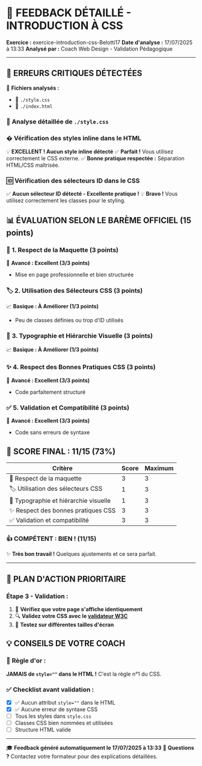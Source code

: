 # 🎯 **FEEDBACK DÉTAILLÉ - INTRODUCTION À CSS**

**Exercice :** exercice-introduction-css-Belotti17
**Date d'analyse :** 17/07/2025 à 13:33
**Analysé par :** Coach Web Design - Validation Pédagogique

---

## 🚨 **ERREURS CRITIQUES DÉTECTÉES**

📁 **Fichiers analysés :**
- 🎨 `./style.css`
- 📄 `./index.html`

### 📄 **Analyse détaillée de `./style.css`**

### � **Vérification des styles inline dans le HTML**

💡 **EXCELLENT ! Aucun style inline détecté**
✅ **Parfait !** Vous utilisez correctement le CSS externe.
✅ **Bonne pratique respectée :** Séparation HTML/CSS maîtrisée.

### 🆔 **Vérification des sélecteurs ID dans le CSS**

✅ **Aucun sélecteur ID détecté - Excellente pratique !**
💡 **Bravo !** Vous utilisez correctement les classes pour le styling.

## 📊 **ÉVALUATION SELON LE BARÈME OFFICIEL (15 points)**

### 🎨 **1. Respect de la Maquette** (3 points)
🌟 **Avancé : Excellent (3/3 points)**
- Mise en page professionnelle et bien structurée

### 🏷️ **2. Utilisation des Sélecteurs CSS** (3 points)
📈 **Basique : À Améliorer (1/3 points)**
- Peu de classes définies ou trop d'ID utilisés

### 📝 **3. Typographie et Hiérarchie Visuelle** (3 points)
📈 **Basique : À Améliorer (1/3 points)**

### ✨ **4. Respect des Bonnes Pratiques CSS** (3 points)
🌟 **Avancé : Excellent (3/3 points)**
- Code parfaitement structuré

### ✅ **5. Validation et Compatibilité** (3 points)
🌟 **Avancé : Excellent (3/3 points)**
- Code sans erreurs de syntaxe

## 🎯 **SCORE FINAL : 11/15 (73%)**

| Critère | Score | Maximum |
|---------|-------|---------|
| 🎨 Respect de la maquette | 3 | 3 |
| 🏷️ Utilisation des sélecteurs CSS | 1 | 3 |
| 📝 Typographie et hiérarchie visuelle | 1 | 3 |
| ✨ Respect des bonnes pratiques CSS | 3 | 3 |
| ✅ Validation et compatibilité | 3 | 3 |

### 👍 **COMPÉTENT : BIEN !** (11/15)
✨ **Très bon travail !** Quelques ajustements et ce sera parfait.

---

## 🚀 **PLAN D'ACTION PRIORITAIRE**

### **Étape 3 - Validation :**
1. 👀 **Vérifiez que votre page s'affiche identiquement**
2. 🔍 **Validez votre CSS avec le [validateur W3C](https://jigsaw.w3.org/css-validator/)**
3. 📱 **Testez sur différentes tailles d'écran**

## 💡 **CONSEILS DE VOTRE COACH**

### 🎯 **Règle d'or :**
**JAMAIS de `style=""` dans le HTML !** C'est la règle n°1 du CSS.

### ✅ **Checklist avant validation :**
- [x] ✅ Aucun attribut `style=""` dans le HTML
- [x] ✅ Aucune erreur de syntaxe CSS
- [ ] Tous les styles dans `style.css`
- [ ] Classes CSS bien nommées et utilisées
- [ ] Structure HTML valide

---

🎓 **Feedback généré automatiquement le 17/07/2025 à 13:33**
📧 **Questions ?** Contactez votre formateur pour des explications détaillées.

